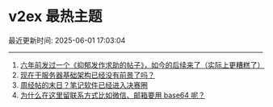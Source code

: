 # v2ex 最热主题

最近更新时间: 2025-06-01 17:03:04

--- 
1. [六年前发过一个《抑郁发作求助的帖子》，如今的后续来了（实际上更糟糕了）](https://www.v2ex.com/t/1135663) 
2. [现在干服务器基础架构已经没有前景了吗？](https://www.v2ex.com/t/1135668) 
3. [周经帖的末日？笔记软件已经进入决赛圈](https://www.v2ex.com/t/1135671) 
4. [为什么在这里留联系方式比如微信、邮箱要用 base64 呢？](https://www.v2ex.com/t/1135678) 
